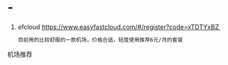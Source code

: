 # -
1. efcloud​ https://www.easyfastcloud.com/#/register?code=xTDTYxBZ 


   ```txt
   目前用的比较舒服的一款机场，价格合适，轻度使用推荐6元/月的套餐
   ```
机场推荐
